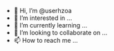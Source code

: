 - 👋 Hi, I’m @userhzoa
- 👀 I’m interested in ...
- 🌱 I’m currently learning ...
- 💞️ I’m looking to collaborate on ...
- 📫 How to reach me ...

<!---
userhzoa/userhzoa is a ✨ special ✨ repository because its `README.md` (this file) appears on your GitHub profile.
You can click the Preview link to take a look at your changes.
--->
